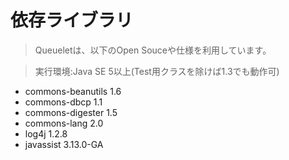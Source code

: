# 依存ライブラリ #
> Queueletは、以下のOpen Souceや仕様を利用しています。

> 実行環境:Java SE 5以上(Test用クラスを除けば1.3でも動作可)

  * commons-beanutils 	1.6
  * commons-dbcp 	1.1
  * commons-digester 	1.5
  * commons-lang 	2.0
  * log4j 	1.2.8
  * javassist 	3.13.0-GA